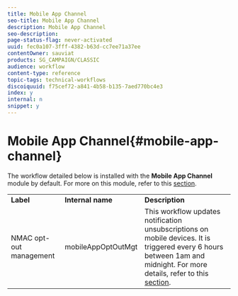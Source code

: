 ```yaml
---
title: Mobile App Channel
seo-title: Mobile App Channel
description: Mobile App Channel
seo-description: 
page-status-flag: never-activated
uuid: fec0a107-3fff-4382-b63d-cc7ee71a37ee
contentOwner: sauviat
products: SG_CAMPAIGN/CLASSIC
audience: workflow
content-type: reference
topic-tags: technical-workflows
discoiquuid: f75cef72-a841-4b58-b135-7aed770bc4e3
index: y
internal: n
snippet: y
---
```


# Mobile App Channel{#mobile-app-channel}

The workflow detailed below is installed with the **Mobile App Channel** module by default. For more on this module, refer to this [section](https://helpx.adobe.com/campaign/classic/delivery/using/about-mobile-app-channel.html).

<table> 
 <tbody> 
  <tr> 
   <td> <strong>Label</strong><br /> </td> 
   <td> <strong>Internal name</strong><br /> </td> 
   <td> <strong>Description</strong><br /> </td> 
  </tr> 
  <tr> 
   <td> <span class="uicontrol">NMAC opt-out management</span> <br /> </td> 
   <td> <span class="uicontrol">mobileAppOptOutMgt</span> <br /> </td> 
   <td> This workflow updates notification unsubscriptions on mobile devices. It is triggered every 6 hours between 1am and midnight. For more details, refer to this <a href="https://helpx.adobe.com/campaign/classic/delivery/using/understanding-quarantine-management.html#push-notification-quarantines">section</a>.<br /> </td> 
  </tr> 
 </tbody> 
</table>


